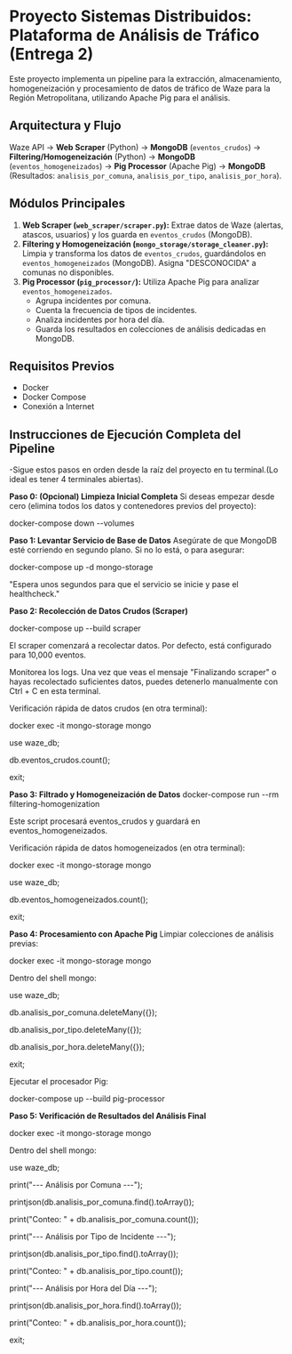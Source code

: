 # Proyecto Sistemas Distribuidos: Plataforma de Análisis de Tráfico (Entrega 2)

Este proyecto implementa un pipeline para la extracción, almacenamiento, homogeneización y procesamiento de datos de tráfico de Waze para la Región Metropolitana, utilizando Apache Pig para el análisis.

## Arquitectura y Flujo

Waze API → **Web Scraper** (Python) → **MongoDB** (`eventos_crudos`) → **Filtering/Homogeneización** (Python) → **MongoDB** (`eventos_homogeneizados`) → **Pig Processor** (Apache Pig) → **MongoDB** (Resultados: `analisis_por_comuna`, `analisis_por_tipo`, `analisis_por_hora`).

## Módulos Principales

1.  **Web Scraper (`web_scraper/scraper.py`):** Extrae datos de Waze (alertas, atascos, usuarios) y los guarda en `eventos_crudos` (MongoDB).
2.  **Filtering y Homogeneización (`mongo_storage/storage_cleaner.py`):** Limpia y transforma los datos de `eventos_crudos`, guardándolos en `eventos_homogeneizados` (MongoDB). Asigna "DESCONOCIDA" a comunas no disponibles.
3.  **Pig Processor (`pig_processor/`):** Utiliza Apache Pig para analizar `eventos_homogeneizados`.
    -   Agrupa incidentes por comuna.
    -   Cuenta la frecuencia de tipos de incidentes.
    -   Analiza incidentes por hora del día.
    -   Guarda los resultados en colecciones de análisis dedicadas en MongoDB.

## Requisitos Previos

-   Docker
-   Docker Compose
-   Conexión a Internet

## Instrucciones de Ejecución Completa del Pipeline

-Sigue estos pasos en orden desde la raíz del proyecto en tu terminal.(Lo ideal es tener 4 terminales abiertas).

**Paso 0: (Opcional) Limpieza Inicial Completa**
Si deseas empezar desde cero (elimina todos los datos y contenedores previos del proyecto):

docker-compose down --volumes 

**Paso 1: Levantar Servicio de Base de Datos**
  Asegúrate de que MongoDB esté corriendo en segundo plano. Si no lo está, o para asegurar:

  docker-compose up -d mongo-storage

  "Espera unos segundos para que el servicio se inicie y pase el healthcheck."

**Paso 2: Recolección de Datos Crudos (Scraper)**

docker-compose up --build scraper

  El scraper comenzará a recolectar datos. Por defecto, está configurado para 10,000 eventos.
  
  Monitorea los logs. Una vez que veas el mensaje "Finalizando scraper" o hayas recolectado suficientes datos, puedes detenerlo manualmente con Ctrl + C en esta terminal.
  
  Verificación rápida de datos crudos (en otra terminal):

docker exec -it mongo-storage mongo

use waze_db;

db.eventos_crudos.count(); 

exit;

**Paso 3: Filtrado y Homogeneización de Datos**
docker-compose run --rm filtering-homogenization

Este script procesará eventos_crudos y guardará en eventos_homogeneizados.

Verificación rápida de datos homogeneizados (en otra terminal):

docker exec -it mongo-storage mongo

use waze_db; 

db.eventos_homogeneizados.count(); 

exit;

**Paso 4: Procesamiento con Apache Pig**
Limpiar colecciones de análisis previas:

docker exec -it mongo-storage mongo

Dentro del shell mongo:

use waze_db;

db.analisis_por_comuna.deleteMany({});

db.analisis_por_tipo.deleteMany({});

db.analisis_por_hora.deleteMany({});

exit;

Ejecutar el procesador Pig:

docker-compose up --build pig-processor

**Paso 5: Verificación de Resultados del Análisis Final**

docker exec -it mongo-storage mongo

Dentro del shell mongo:

use waze_db;

print("--- Análisis por Comuna ---");

printjson(db.analisis_por_comuna.find().toArray());

print("Conteo: " + db.analisis_por_comuna.count());

print("--- Análisis por Tipo de Incidente ---");

printjson(db.analisis_por_tipo.find().toArray());

print("Conteo: " + db.analisis_por_tipo.count());

print("--- Análisis por Hora del Día ---");

printjson(db.analisis_por_hora.find().toArray());

print("Conteo: " + db.analisis_por_hora.count());

exit;

